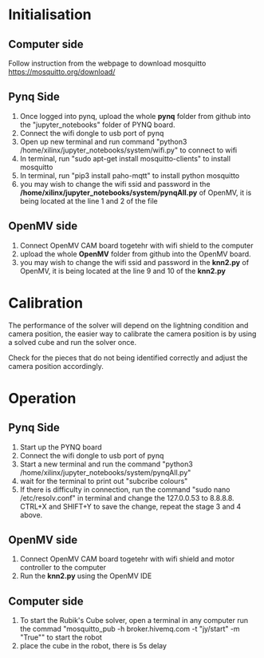 # Initialisation

## Computer side
Follow instruction from the webpage to download mosquitto https://mosquitto.org/download/

## Pynq Side
1. Once logged into pynq, upload the whole __pynq__ folder from github into the "jupyter\_notebooks" folder of PYNQ board.
2. Connect the wifi dongle to usb port of pynq
3. Open up new terminal and run command "python3 /home/xilinx/jupyter\_notebooks/system/wifi.py" to connect to wifi
4. In terminal, run "sudo apt-get install mosquitto-clients" to install mosquitto
5. In terminal, run "pip3 install paho-mqtt" to install python mosquitto
6. you may wish to change the wifi ssid and password in the __/home/xilinx/jupyter\_notebooks/system/pynqAll.py__ of OpenMV, it is being located at the line 1 and 2 of the file

## OpenMV side
1. Connect OpenMV CAM board togetehr with wifi shield to the computer
2. upload the whole __OpenMV__ folder from github into the OpenMV board.
3. you may wish to change the wifi ssid and password in the __knn2.py__ of OpenMV, it is being located at the line 9 and 10 of the __knn2.py__

# Calibration
The performance of the solver will depend on the lightning condition and camera position, the easier way to calibrate the camera position is by using a solved cube and run the solver once.

Check for the pieces that do not being identified correctly and adjust the camera position accordingly.

# Operation
## Pynq Side
1. Start up the PYNQ board
2. Connect the wifi dongle to usb port of pynq
3. Start a new terminal and run the command "python3 /home/xilinx/jupyter\_notebooks/system/pynqAll.py"
4. wait for the terminal to print out  "subcribe colours"
5. If there is difficulty in connection, run the command "sudo nano /etc/resolv.conf" in terminal and change the 127.0.0.53 to 8.8.8.8. CTRL+X and SHIFT+Y to save the change, repeat the stage 3 and 4 above.

## OpenMV side
1. Connect OpenMV CAM board togetehr with wifi shield and motor controller to the computer
2. Run the __knn2.py__ using the OpenMV IDE

## Computer side
1. To start the Rubik's Cube solver, open a terminal in any computer run the commad "mosquitto_pub -h broker.hivemq.com -t "jy/start" -m "True"" to start the robot
2. place the cube in the robot, there is 5s delay
